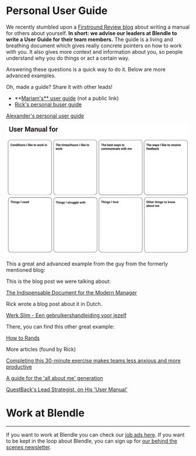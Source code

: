# Personal User Guide

We recently stumbled upon a [Firstround Review blog](http://firstround.com/review/the-indispensable-document-for-the-modern-manager/) about writing a manual for others about yourself. **In short: we advise our leaders at Blendle to write a User Guide for their team members.** The guide is a living and breathing document which gives really concrete pointers on how to work with you. It also gives more context and information about you, so people understand why you do things or act a certain way.

Answering these questions is a quick way to do it. Below are more advanced examples.

Oh, made a guide? Share it with other leads!

- **[Mariam's** user guide](https://docs.google.com/document/d/1sEthJdCiFRUpJ_PlfvP5UBLkDeXPSSpMjq7AKUkVeO0/edit?usp=sharing) (not a public link)
- [Rick's personal buser guide](https://rickpastoor.com/userguide)

[Alexander's personal user guide](Personal%20User%20Guide%20575a700d0fd34107961b01597cf042d8/Alexander's%20personal%20user%20guide%205e15bb67fadf4f75b6c5d7597797a454.md)

![Personal%20User%20Guide%20575a700d0fd34107961b01597cf042d8/Schermafbeelding2018-07-09om18.09.11.png](Personal%20User%20Guide%20575a700d0fd34107961b01597cf042d8/Schermafbeelding2018-07-09om18.09.11.png)

This a great and advanced example from the guy from the formerly mentioned blog:

[](https://cdn.filestackcontent.com/SS7xTRITymhxGQQ37eaY)

This is the blog post we were talking about:

[The Indispensable Document for the Modern Manager](http://firstround.com/review/the-indispensable-document-for-the-modern-manager/)

Rick wrote a blog post about it in Dutch.

[Werk Slim - Een gebruikershandleiding voor jezelf](https://www.getrevue.co/profile/werkslim/issues/werk-slim-een-gebruikershandleiding-voor-jezelf-120623)

There, you can find this other great example: 

[How to Rands](http://randsinrepose.com/archives/how-to-rands/)

More articles (found by Rick)

[Completing this 30-minute exercise makes teams less anxious and more productive](https://qz.com/1046131/writing-a-user-manual-at-work-makes-teams-less-anxious-and-more-productive/)

[A guide for the 'all about me' generation](http://www.bbc.com/capital/story/20170318-writing-the-user-manual-for-yourself)

[QuestBack's Lead Strategist, on His 'User Manual'](https://www.nytimes.com/2013/03/31/business/questbacks-lead-strategist-on-his-user-manual.html)

# Work at Blendle

---

If you want to work at Blendle you can check our [job ads here](https://blendle.homerun.co/). If you want to be kept in the loop about Blendle, you can sign up for [our behind the scenes newsletter](https://blendle.homerun.co/yes-keep-me-posted/tr/apply?token=8092d4128c306003d97dd3821bad06f2).
